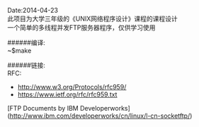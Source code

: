 Date:2014-04-23</br>
此项目为大学三年级的《UNIX网络程序设计》课程的课程设计</br>
一个简单的多线程并发FTP服务器程序，仅供学习使用 </br>

######编译:</br>
~$make </br>

######链接:</br>
RFC:</br> 
* http://www.w3.org/Protocols/rfc959/ </br>
* https://www.ietf.org/rfc/rfc959.txt </br>

[FTP Documents by IBM Developerworks] (http://www.ibm.com/developerworks/cn/linux/l-cn-socketftp/) </br>
